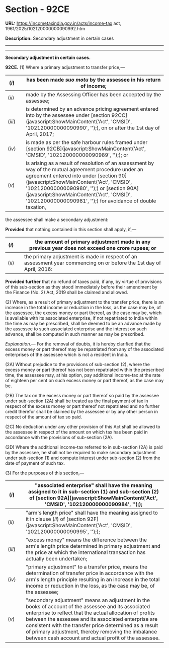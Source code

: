# Section - 92CE

**URL:** https://incometaxindia.gov.in/acts/income-tax act, 1961/2025/102120000000090992.htm

**Description:** Secondary adjustment in certain cases

---

****  
  
**Secondary adjustment in certain cases.**

**92CE.** (1) Where a primary adjustment to transfer price,—

(_i_)|  |  has been made _suo motu_ by the assessee in his return of income;  
---|---|---  
(_ii_)|  |  made by the Assessing Officer has been accepted by the assessee;  
(_iii_)|  |  is determined by an advance pricing agreement entered into by the assessee under [section 92CC](javascript:ShowMainContent\('Act', 'CMSID', '102120000000090990', ''\);), on or after the 1st day of April, 2017;  
(_iv_)|  |  is made as per the safe harbour rules framed under [section 92CB](javascript:ShowMainContent\('Act', 'CMSID', '102120000000090989', ''\);); or  
(_v_)|  |  is arising as a result of resolution of an assessment by way of the mutual agreement procedure under an agreement entered into under [section 90](javascript:ShowMainContent\('Act', 'CMSID', '102120000000090980', ''\);) or [section 90A](javascript:ShowMainContent\('Act', 'CMSID', '102120000000090981', ''\);) for avoidance of double taxation,  
  
the assessee shall make a secondary adjustment:

**Provided** that nothing contained in this section shall apply, if,—

(_i_)|  |  the amount of primary adjustment made in any previous year does not exceed one crore rupees; or  
---|---|---  
(_ii_)|  |  the primary adjustment is made in respect of an assessment year commencing on or before the 1st day of April, 2016:  
  
**Provided further** that no refund of taxes paid, if any, by virtue of provisions of this sub-section as they stood immediately before their amendment by the Finance (No. 2) Act, 2019 shall be claimed and allowed.

(2) Where, as a result of primary adjustment to the transfer price, there is an increase in the total income or reduction in the loss, as the case may be, of the assessee, the excess money or part thereof, as the case may be, which is available with its associated enterprise, if not repatriated to India within the time as may be prescribed, shall be deemed to be an advance made by the assessee to such associated enterprise and the interest on such advance, shall be computed in such manner as may be prescribed.

_Explanation.—_ For the removal of doubts, it is hereby clarified that the excess money or part thereof may be repatriated from any of the associated enterprises of the assessee which is not a resident in India.

(2A) Without prejudice to the provisions of sub-section (2), where the excess money or part thereof has not been repatriated within the prescribed time, the assessee may, at his option, pay additional income-tax at the rate of eighteen per cent on such excess money or part thereof, as the case may be.

(2B) The tax on the excess money or part thereof so paid by the assessee under sub-section (2A) shall be treated as the final payment of tax in respect of the excess money or part thereof not repatriated and no further credit therefor shall be claimed by the assessee or by any other person in respect of the amount of tax so paid.

(2C) No deduction under any other provision of this Act shall be allowed to the assessee in respect of the amount on which tax has been paid in accordance with the provisions of sub-section (2A).

(2D) Where the additional income-tax referred to in sub-section (2A) is paid by the assessee, he shall not be required to make secondary adjustment under sub-section (1) and compute interest under sub-section (2) from the date of payment of such tax.

(3) For the purposes of this section,—

(_i_)|  |  "associated enterprise" shall have the meaning assigned to it in sub-section (1) and sub-section (2) of [section 92A](javascript:ShowMainContent\('Act', 'CMSID', '102120000000090984', ''\););  
---|---|---  
(_ii_)|  |  "arm's length price" shall have the meaning assigned to it in clause (_ii_) of [section 92F](javascript:ShowMainContent\('Act', 'CMSID', '102120000000090995', ''\););  
(_iii_)|  |  "excess money" means the difference between the arm's length price determined in primary adjustment and the price at which the international transaction has actually been undertaken;  
(_iv_)|  |  "primary adjustment" to a transfer price, means the determination of transfer price in accordance with the arm's length principle resulting in an increase in the total income or reduction in the loss, as the case may be, of the assessee;  
(_v_)|  |  "secondary adjustment" means an adjustment in the books of account of the assessee and its associated enterprise to reflect that the actual allocation of profits between the assessee and its associated enterprise are consistent with the transfer price determined as a result of primary adjustment, thereby removing the imbalance between cash account and actual profit of the assessee.